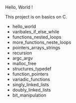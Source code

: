 Hello, World !

This project is on basics on C.

- hello_world
- varibales_if_else_while
- functions_nested_loops
- more_functions_neste_loops
- pointers_arrays_strings
- recursion
- argc_argv
- malloc_free
- structures_typedef
- function_pointers
- variadic_functions
- singly_linked_lists
- doubly_linked_lists
- bit_manipulation